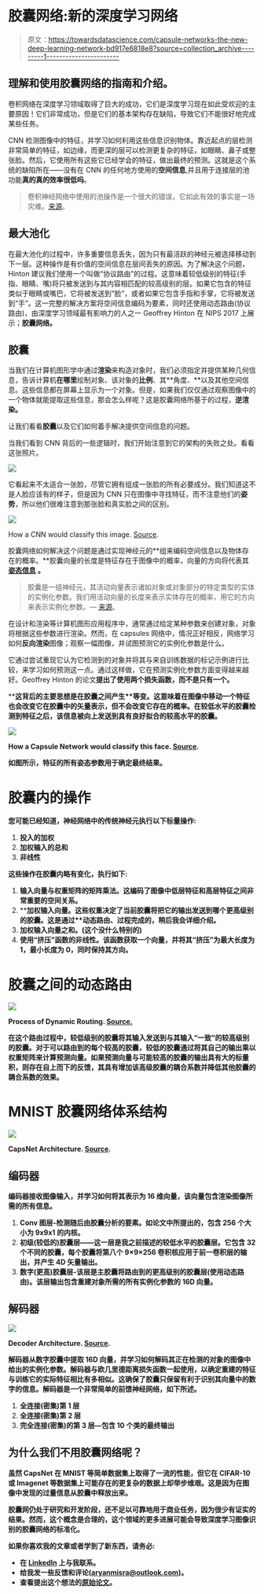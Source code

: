 # 胶囊网络:新的深度学习网络

> 原文：<https://towardsdatascience.com/capsule-networks-the-new-deep-learning-network-bd917e6818e8?source=collection_archive---------1----------------------->

## 理解和使用胶囊网络的指南和介绍。

卷积网络在深度学习领域取得了巨大的成功，它们是深度学习现在如此受欢迎的主要原因！它们非常成功，但是它们的基本架构存在缺陷，导致它们不能很好地完成某些任务。

CNN 检测图像中的特征，并学习如何利用这些信息识别物体。靠近起点的层检测非常简单的特征，如边缘，而更深的层可以检测更复杂的特征，如眼睛、鼻子或整张脸。然后，它使用所有这些它已经学会的特征，做出最终的预测。这就是这个系统的缺陷所在——没有在 CNN 的任何地方使用的**空间信息**,并且用于连接层的池功能**真的真的效率很低吗**。

> 卷积神经网络中使用的池操作是一个很大的错误，它如此有效的事实是一场灾难。[来源](https://www.reddit.com/r/MachineLearning/comments/2lmo0l/ama_geoffrey_hinton/clyj4jv)。

## 最大池化

在最大池化的过程中，许多重要信息丢失，因为只有最活跃的神经元被选择移动到下一层。这种操作是有价值的空间信息在层间丢失的原因。为了解决这个问题，Hinton 建议我们使用一个叫做“协议路由”的过程。这意味着较低级别的特征(手指、眼睛、嘴)将只被发送到与其内容相匹配的较高级别的层。如果它包含的特征类似于眼睛或嘴巴，它将被发送到“脸”，或者如果它包含手指和手掌，它将被发送到“手”。这一完整的解决方案将空间信息编码为要素，同时还使用动态路由(协议路由)，由深度学习领域最有影响力的人之一 Geoffrey Hinton 在 NIPS 2017 上展示；**胶囊网络。**

## 胶囊

当我们在计算机图形学中通过**渲染**来构造对象时，我们必须指定并提供某种几何信息，告诉计算机**在哪里**绘制对象、该对象的**比例**、其**角度、**以及其他空间信息。这些信息都在屏幕上显示为一个对象。但是，如果我们仅仅通过观察图像中的一个物体就能提取这些信息，那会怎么样呢？这是胶囊网络所基于的过程，**逆渲染。**

让我们看看**胶囊**以及它们如何着手解决提供空间信息的问题。

当我们看到 CNN 背后的一些逻辑时，我们开始注意到它的架构的失败之处。看看这张照片。

![](img/12fcea9f2321daa9841d7c2febe83a62.png)

它看起来不太适合一张脸，尽管它拥有组成一张脸的所有必要成分。我们知道这不是人脸应该有的样子，但是因为 CNN 只在图像中寻找特征，而不注意他们的**姿势**，所以他们很难注意到那张脸和真实脸之间的区别。

![](img/3d23f7b5cb06f924d2a18adf4c04cf66.png)

How a CNN would classify this image. [Source](/a-simple-and-intuitive-explanation-of-hintons-capsule-networks-b59792ad46b1).

胶囊网络如何解决这个问题是通过实现神经元的**组来编码空间信息以及物体存在的概率。**胶囊向量的长度是特征存在于图像中的概率，向量的方向将代表其 [**姿态信息**](https://en.wikipedia.org/wiki/Pose_(computer_vision)) **。**

> 胶囊是一组神经元，其活动向量表示诸如对象或对象部分的特定类型的实体的实例化参数。我们用活动向量的长度来表示实体存在的概率，用它的方向来表示实例化参数。— [来源](https://arxiv.org/abs/1710.09829)。

在设计和渲染等计算机图形应用程序中，通常通过给定某种参数来创建对象，对象将根据这些参数进行渲染。然而，在 capsules 网络中，情况正好相反，网络学习如何**反向渲染**图像；观察一幅图像，并试图预测它的实例化参数是什么。

它通过尝试重现它认为它检测到的对象并将其与来自训练数据的标记示例进行比较，来学习如何预测这一点。通过这样做，它在预测实例化参数方面变得越来越好。Geoffrey Hinton 的论文[](https://arxiv.org/pdf/1710.09829.pdf)****提出了使用两个损失函数，而不是只有一个。****

****这背后的主要思想是在胶囊之间产生**等变。**这意味着在图像中移动一个特征也会改变它在胶囊中的矢量表示，但不会改变它存在的概率。在较低水平的胶囊检测到特征之后，该信息被向上发送到具有良好拟合的较高水平的胶囊。****

****![](img/b4fea5b62cb8a669d10082f4107fd197.png)****

****How a Capsule Network would classify this face. [Source](/a-simple-and-intuitive-explanation-of-hintons-capsule-networks-b59792ad46b1).****

****如图所示，特征的所有姿态参数用于确定最终结果。****

# ****胶囊内的操作****

****您可能已经知道，神经网络中的传统神经元执行以下标量操作:****

1.  ****投入的加权****
2.  ****加权输入的总和****
3.  ****非线性****

******这些操作在胶囊内略有变化，执行如下:******

1.  ****输入向量与权重矩阵的矩阵乘法。这编码了图像中低层特征和高层特征之间非常重要的空间关系。****
2.  ****加权输入向量。这些权重决定了当前胶囊将把它的输出发送到哪个更高级别的胶囊。这是通过**动态路由、**过程完成的，稍后我会详细介绍。****
3.  ****加权输入向量之和。(这个没什么特别的)****
4.  ****使用“挤压”函数的非线性。该函数获取一个向量，并将其“挤压”为最大长度为 1，最小长度为 0，同时保持其方向。****

# ****胶囊之间的动态路由****

****![](img/27657ed2f2c42303149d0f2c1dc5b522.png)****

****Process of Dynamic Routing. [Source.](https://www.scoop.it/t/data-science-58/p/4090092973/2017/12/03/uncovering-the-intuition-behind-capsule-networks-and-inverse-graphics-part-i)****

****在这个路由过程中，较低级别的胶囊将其输入发送到与其输入“一致”的较高级别的胶囊。对于可以路由到的每个较高的胶囊，较低的胶囊通过将其自己的输出乘以权重矩阵来计算预测向量。如果预测向量与可能较高的胶囊的输出具有大的标量积，则存在自上而下的反馈，其具有增加该高级胶囊的耦合系数并降低其他胶囊的耦合系数的效果。****

# ****MNIST 胶囊网络体系结构****

****![](img/b4349978084579df99fcb16ed41cd706.png)****

****CapsNet Architecture. [Source](https://arxiv.org/pdf/1710.09829.pdf).****

## ****编码器****

****编码器接收图像输入，并学习如何将其表示为 16 维向量，该向量包含渲染图像所需的所有信息。****

1.  ****Conv 图层-检测随后由胶囊分析的要素。如论文中所提出的，包含 256 个大小为 9x9x1 的内核。****
2.  ****初级(较低的)胶囊层——这一层是我之前描述的较低水平的胶囊层。它包含 32 个不同的胶囊，每个胶囊将第八个 9×9×256 卷积核应用于前一卷积层的输出，并产生 4D 矢量输出。****
3.  ****数字(更高)胶囊层-该层是主胶囊将路由到的更高级别的胶囊层(使用动态路由)。该层输出包含重建对象所需的所有实例化参数的 16D 向量。****

## ****解码器****

****![](img/aa96b46656e0b3d4e1241cf03088b2bb.png)****

****Decoder Architecture. [Source](https://software.intel.com/en-us/articles/understanding-capsule-network-architecture).****

****解码器从数字胶囊中提取 16D 向量，并学习如何解码其正在检测的对象的图像中给出的实例化参数。解码器与欧几里德距离损失函数一起使用，以确定重建的特征与训练它的实际特征相比有多相似。这确保了胶囊只保留有利于识别其向量中的数字的信息。解码器是一个非常简单的前馈神经网络，如下所述。****

1.  ****全连接(密集)第 1 层****
2.  ****全连接(密集)第 2 层****
3.  ****完全连接(密集)的第 3 层—包含 10 个类的最终输出****

## ****为什么我们不用胶囊网络呢？****

****虽然 CapsNet 在 MNIST 等简单数据集上取得了一流的性能，但它在 CIFAR-10 或 Imagenet 等数据集上可能存在的更复杂的数据上却举步维艰。这是因为在图像中发现的过量信息从胶囊中释放出来。****

****胶囊网仍处于研究和开发阶段，还不足以可靠地用于商业任务，因为很少有证实的结果。然而，这个概念是合理的，这个领域的更多进展可能会导致深度学习图像识别的胶囊网络的标准化。****

******如果你喜欢我的文章或者学到了新东西，请务必:******

*   ****在 [LinkedIn](https://www.linkedin.com/in/aryan-misra/) 上与我联系。****
*   ****给我发一些反馈和评论(aryanmisra@outlook.com)。****
*   ****查看提出这个想法的[原始论文](https://arxiv.org/pdf/1710.09829.pdf)。****